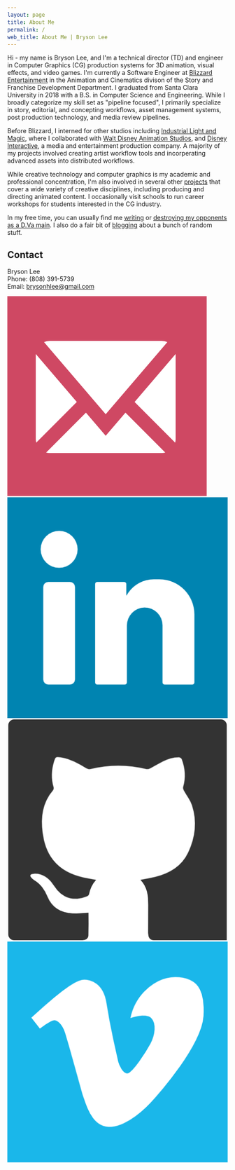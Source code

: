 ```yaml
---
layout: page
title: About Me
permalink: /
web_title: About Me | Bryson Lee
---
```


Hi - my name is Bryson Lee, and I'm a technical director (TD) and engineer in Computer Graphics (CG) production systems for 3D animation, visual effects, and video games. I'm currently a Software Engineer at [Blizzard Entertainment](http://www.blizzard.com) in the Animation and Cinematics divison of the Story and Franchise Development Department. I graduated from Santa Clara University in 2018 with a B.S. in Computer Science and Engineering. While I broadly categorize my skill set as "pipeline focused", I primarily specialize in story, editorial, and concepting workflows, asset management systems, post production technology, and media review pipelines.

Before Blizzard, I interned for other studios including [Industrial Light and Magic](http://www.ilm.com/), where I collaborated with [Walt Disney Animation Studios](https://www.disneyanimation.com/), and [Disney Interactive](https://dcpi.disney.com/), a media and entertainment production company. A majority of my projects involved creating artist workflow tools and incorperating advanced assets into distributed workflows.

While creative technology and computer graphics is my academic and professional concentration, I'm also involved in several other [projects](https://www.brysonlee.com/projects) that cover a wide variety of creative disciplines, including producing and directing animated content. I occasionally visit schools to run career workshops for students interested in the CG industry.

In my free time, you can usually find me [writing](https://en.wikipedia.org/wiki/Fiction_writing) or [destroying my opponents as a D.Va main](https://en.wikipedia.org/wiki/D.Va). I also do a fair bit of [blogging](https://www.brysonlee.com/blog) about a bunch of random stuff. <!-- The bird in the masthead of my website is the [Nene goose](https://en.wikipedia.org/wiki/Nene_(bird)), the state bird of my hometown of Hawaii. -->

## Contact
Bryson Lee  
Phone: (808) 391-5739  
Email: [brysonhlee@gmail.com](emailto:brysonhlee@gmail.com)
<div class="social-media">
    <a href="emailto:brysonhlee@gmail.com" target="_blank"><img src="/assets/img/mail.png" class="icon" alt="Email me"></a>
    <a href="https://www.linkedin.com/in/bryhlee/" target="_blank"><img src="/assets/img/linkedin.png" class="icon" alt="Find me on Linkedin"></a>
    <a href="https://www.github.com/bryhlee/"><img src="/assets/img/github.png" class="icon" alt="Find me on Github"></a>
    <a href="https://vimeo.com/user80015403" target="_blank"><img src="/assets/img/vimeo.png" class="icon" alt="Find me on Vimeo"></a>
</div>
